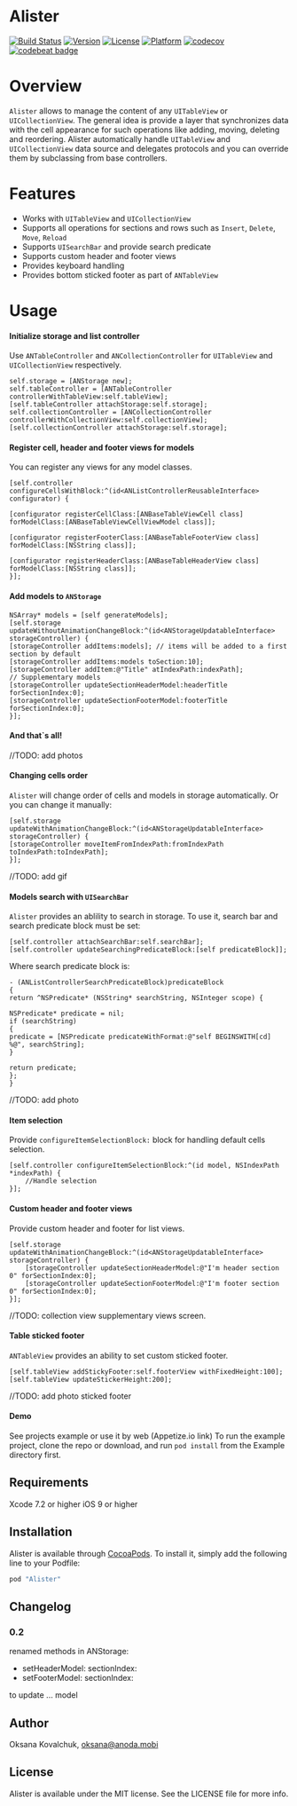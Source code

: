 # Alister

[![Build Status](https://www.bitrise.io/app/b900e8f15eea0533.svg?token=0Tm7DECAACkx3RBavbgllA)](https://www.bitrise.io/app/b900e8f15eea0533)
[![Version](https://img.shields.io/cocoapods/v/Alister.svg?style=flat)](http://cocoapods.org/pods/Alister)
[![License](https://img.shields.io/cocoapods/l/Alister.svg?style=flat)](http://cocoapods.org/pods/Alister)
[![Platform](https://img.shields.io/cocoapods/p/Alister.svg?style=flat)](http://cocoapods.org/pods/Alister)
[![codecov](https://codecov.io/gh/anodamobi/Alister/branch/master/graph/badge.svg)](https://codecov.io/gh/anodamobi/Alister)
[![codebeat badge](https://codebeat.co/badges/0ffd0e1d-727c-424c-95e6-0ea578eb8fb0)](https://codebeat.co/projects/github-com-anodamobi-alister)


# Overview
`Alister` allows to manage the content of any `UITableView` or `UICollectionView`.
The general idea is provide a layer that synchronizes data with the cell appearance for such operations like adding, moving, deleting and reordering.
Alister automatically handle `UITableView` and `UICollectionView` data source and delegates protocols and you can override them by subclassing from base controllers.

# Features
- Works with `UITableView` and `UICollectionView`
- Supports all operations for sections and rows such as `Insert`, `Delete`, `Move`, `Reload`
- Supports `UISearchBar` and provide search predicate
- Supports custom header and footer views
- Provides keyboard handling
- Provides bottom sticked footer as part of `ANTableView`
# Usage
#### Initialize storage and list controller
Use `ANTableController` and `ANCollectionController` for `UITableView` and `UICollectionView` respectively.

```objc
self.storage = [ANStorage new];
self.tableController = [ANTableController controllerWithTableView:self.tableView];
[self.tableController attachStorage:self.storage];
self.collectionController = [ANCollectionController controllerWithCollectionView:self.collectionView];
[self.collectionController attachStorage:self.storage];
```

#### Register cell, header and footer views for models
You can register any views for any model classes.
```objc
[self.controller configureCellsWithBlock:^(id<ANListControllerReusableInterface> configurator) {

[configurator registerCellClass:[ANBaseTableViewCell class]
forModelClass:[ANBaseTableViewCellViewModel class]];

[configurator registerFooterClass:[ANBaseTableFooterView class]
forModelClass:[NSString class]];

[configurator registerHeaderClass:[ANBaseTableHeaderView class]
forModelClass:[NSString class]];
}];
```

#### Add models to `ANStorage`
```objc
NSArray* models = [self generateModels];
[self.storage updateWithoutAnimationChangeBlock:^(id<ANStorageUpdatableInterface> storageController) {
[storageController addItems:models]; // items will be added to a first section by default
[storageController addItems:models toSection:10];
[storageController addItem:@"Title" atIndexPath:indexPath];
// Supplementary models
[storageController updateSectionHeaderModel:headerTitle forSectionIndex:0];
[storageController updateSectionFooterModel:footerTitle forSectionIndex:0];
}];
```
#### And that`s all!
//TODO: add photos

#### Changing cells order
`Alister` will change order of cells and models in storage automatically.
Or you can change it manually:
```objc
[self.storage updateWithAnimationChangeBlock:^(id<ANStorageUpdatableInterface> storageController) {
[storageController moveItemFromIndexPath:fromIndexPath toIndexPath:toIndexPath];
}];
```
//TODO: add gif

#### Models search with `UISearchBar`
`Alister` provides an ablility to search in storage.
To use it, search bar and search predicate block must be set:
```objc
[self.controller attachSearchBar:self.searchBar];
[self.controller updateSearchingPredicateBlock:[self predicateBlock]];
```
Where search predicate block is:
```objc
- (ANListControllerSearchPredicateBlock)predicateBlock
{
return ^NSPredicate* (NSString* searchString, NSInteger scope) {

NSPredicate* predicate = nil;
if (searchString)
{
predicate = [NSPredicate predicateWithFormat:@"self BEGINSWITH[cd] %@", searchString];
}

return predicate;
};
}
```
//TODO: add photo
#### Item selection
Provide `configureItemSelectionBlock:` block for handling default cells selection.
```objc
[self.controller configureItemSelectionBlock:^(id model, NSIndexPath *indexPath) {
    //Handle selection
}];
```
#### Custom header and footer views
Provide custom header and footer for list views.
```objc
[self.storage updateWithAnimationChangeBlock:^(id<ANStorageUpdatableInterface> storageController) {
    [storageController updateSectionHeaderModel:@"I'm header section 0" forSectionIndex:0];
    [storageController updateSectionFooterModel:@"I'm footer section 0" forSectionIndex:0];
}];
```
//TODO: collection view supplementary views screen.
#### Table sticked footer
`ANTableView` provides an ability to set custom sticked footer.
```objc
[self.tableView addStickyFooter:self.footerView withFixedHeight:100];
[self.tableView updateStickerHeight:200];
```
//TODO: add photo sticked footer

#### Demo
See projects example or use it by web (Appetize.io link)
To run the example project, clone the repo or download, and run `pod install` from the Example directory first.

## Requirements
Xcode 7.2 or higher
iOS 9 or higher

## Installation
Alister is available through [CocoaPods](http://cocoapods.org). To install
it, simply add the following line to your Podfile:
```ruby
pod "Alister"
```

## Changelog

### 0.2 

renamed methods in ANStorage:
- setHeaderModel: sectionIndex: 
- setFooterModel: sectionIndex: 

to update ... model

## Author
Oksana Kovalchuk, oksana@anoda.mobi
## License
Alister is available under the MIT license. See the LICENSE file for more info.